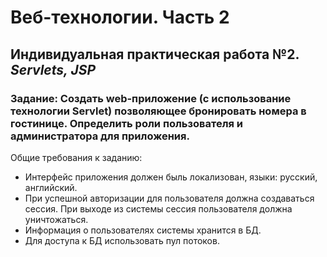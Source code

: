 # Веб-технологии. Часть 2
## Индивидуальная практическая работа №2. *Servlets, JSP*
### Задание: Создать web-приложение (с использование технологии Servlet) позволяющее бронировать номера в гостинице. Определить роли пользователя и администратора для приложения.

Общие требования к заданию:
- Интерфейс приложения должен быль локализован, языки: русский, английский.
- При успешной авторизации для пользователя должна создаваться сессия. При выходе из системы сессия пользователя должна уничтожаться.
- Информация о пользователях системы хранится в БД.
- Для доступа к БД использовать пул потоков.